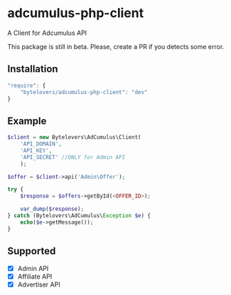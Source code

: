 # adcumulus-php-client
A Client for Adcumulus API

This package is still in beta. Please, create a PR if you detects some error.

## Installation

```js
"require": {
    "bytelovers/adcumulus-php-client": "dev"
}
```

## Example

```php
$client = new Bytelovers\AdCumulus\Client(
    'API_DOMAIN',
    'API_KEY',
    'API_SECRET' //ONLY for Admin API
    );

$offer = $client->api('Admin\Offer');

try {
    $response = $offers->getById(<OFFER_ID>);

    var_dump($response);
} catch (Bytelovers\AdCumulus\Exception $e) {
    echo($e->getMessage());
}
```

## Supported
- [x] Admin API
- [x] Affiliate API
- [x] Advertiser API